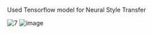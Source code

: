 Used Tensorflow model for Neural Style Transfer

![7](https://github.com/user-attachments/assets/2ac67270-8993-4449-9b0c-c0990231fc03)
![image](https://github.com/user-attachments/assets/5f248604-69bb-462d-91f7-1c221ae28b9f)
